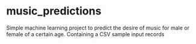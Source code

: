 # music_predictions
Simple machine learning project to predict the desire of music for male or female of a certain age.
Containing a CSV sample input records
